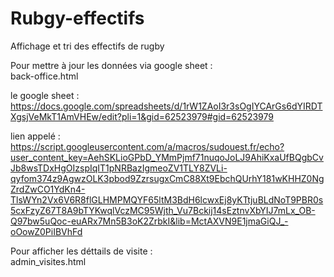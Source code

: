 # Rubgy-effectifs
Affichage et tri des effectifs de rugby</br>

Pour mettre à jour les données via google sheet :</br>
back-office.html</br>

le google sheet :</br>
https://docs.google.com/spreadsheets/d/1rW1ZAoI3r3sOgIYCArGs6dYIRDTXgsjVeMkT1AmVHEw/edit?pli=1&gid=62523979#gid=62523979</br>

lien appelé :</br>
https://script.googleusercontent.com/a/macros/sudouest.fr/echo?user_content_key=AehSKLioGPbD_YMmPjmf71nuqoJoLJ9AhiKxaUfBQgbCvJb8wsTDxHgOIzspIqIT1pNRBazIgmeoZV1TLY8ZVLi-qyfom374z9AgwzOLK3pbod9ZzrsugxCmC88Xt9EbchQUrhY181wKHHZ0NgZrdZwCO1YdKn4-TlsWYn2Vx6V6R8flGLHMPMQYF65ltM3BdH6lcwxEj8yKTtjuBLdNoT9PBR0s5cxFzyZ67T8A9bTYKwqlVczMC95Wjth_Vu7Bckij14sEztnvXbYIJ7mLx_OB-Q97bw5uQoc-euARx7Mn5B3oK2ZrbkI&lib=MctAXVN9E1jmaGiQJ_-oOowZ0PiIBVhFd

Pour afficher les déttails de visite :</br>
admin_visites.html
